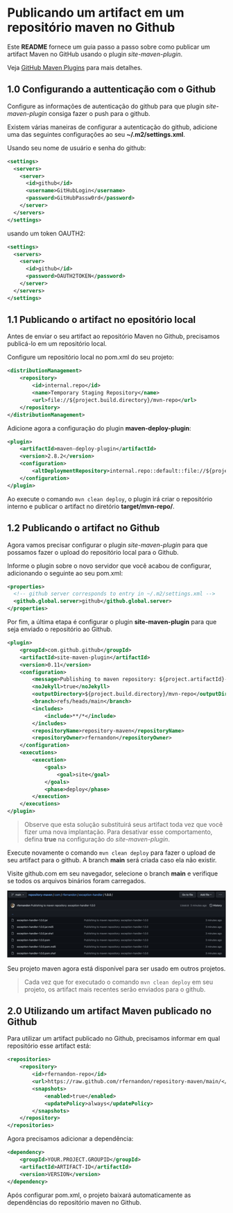 # Publicando um artifact em um repositório maven no Github

Este **README** fornece um guia passo a passo sobre como publicar um artifact Maven no GitHub usando o plugin _site-maven-plugin_.

Veja [GitHub Maven Plugins](https://github.com/github/maven-plugins/) para mais detalhes.

## 1.0 Configurando a auttenticação com o Github

Configure as informações de autenticação do github para que plugin _site-maven-plugin_ consiga fazer o push para o github.

Existem várias maneiras de configurar a autenticação do github, adicione uma das seguintes configurações ao seu **~/.m2/settings.xml**.

Usando seu nome de usuário e senha do github:

```xml
<settings>
  <servers>
    <server>
      <id>github</id>
      <username>GitHubLogin</username>
      <password>GitHubPassw0rd</password>
    </server>
  </servers>
</settings>
```

usando um token OAUTH2:

```xml
<settings>
  <servers>
    <server>
      <id>github</id>
      <password>OAUTH2TOKEN</password>
    </server>
  </servers>
</settings>
```

## 1.1 Publicando o artifact no epositório local

Antes de enviar o seu artifact ao repositório Maven no Github, precisamos publicá-lo em um repositório local.

Configure um repositório local no pom.xml do seu projeto:

```xml
<distributionManagement>
    <repository>
        <id>internal.repo</id>
        <name>Temporary Staging Repository</name>
        <url>file://${project.build.directory}/mvn-repo</url>
    </repository>
</distributionManagement>
````

Adicione agora a configuração do plugin **maven-deploy-plugin**:

```xml
<plugin>
    <artifactId>maven-deploy-plugin</artifactId>
    <version>2.8.2</version>
    <configuration>
        <altDeploymentRepository>internal.repo::default::file://${project.build.directory}/mvn-repo</altDeploymentRepository>
    </configuration>
</plugin>
```

Ao execute o comando `mvn clean deploy`, o plugin irá criar o repositório interno e publicar o artifact no diretório **target/mvn-repo/**.

## 1.2 Publicando o artifact no Github

Agora vamos precisar configurar o plugin _site-maven-plugin_ para que possamos fazer o upload do repositório local para o Github.

Informe o plugin sobre o novo servidor que você acabou de configurar, adicionando o seguinte ao seu pom.xml:

```xml
<properties>
  <!-- github server corresponds to entry in ~/.m2/settings.xml -->
  <github.global.server>github</github.global.server>
</properties>
```

Por fim, a última etapa é configurar o plugin **site-maven-plugin** para que seja enviado o repositório ao Github.

```xml
<plugin>
    <groupId>com.github.github</groupId>
    <artifactId>site-maven-plugin</artifactId>
    <version>0.11</version>
    <configuration>
        <message>Publishing to maven repository: ${project.artifactId}-${project.version}</message>
        <noJekyll>true</noJekyll>
        <outputDirectory>${project.build.directory}/mvn-repo</outputDirectory>
        <branch>refs/heads/main</branch>
        <includes>
            <include>**/*</include>
        </includes>
        <repositoryName>repository-maven</repositoryName>
        <repositoryOwner>rfernandon</repositoryOwner>
    </configuration>
    <executions>
        <execution>
            <goals>
                <goal>site</goal>
            </goals>
            <phase>deploy</phase>
        </execution>
    </executions>
</plugin>
```

> Observe que esta solução substituirá seus artifact toda vez que você fizer uma nova implantação. Para desativar esse comportamento, defina **<merge>true</merge>** na configuração do _site-maven-plugin_.

Execute novamente o comando `mvn clean deploy` para fazer o upload de seu artifact para o github. A branch **main** será criada caso ela não existir.

Visite github.com em seu navegador, selecione o branch **main** e verifique se todos os arquivos binários foram carregados.

![REPO_001.png](/images/REPO_001.png)

Seu projeto maven agora está disponível para ser usado em outros projetos.

> Cada vez que for executado o comando `mvn clean deploy` em seu projeto, os artifact mais recentes serão enviados para o github.

## 2.0 Utilizando um artifact Maven publicado no Github

Para utilizar um artifact publicado no Github, precisamos informar em qual repositório esse artifact está:

```xml
<repositories>
    <repository>
        <id>rfernandon-repo</id>
        <url>https://raw.github.com/rfernandon/repository-maven/main/</url>
        <snapshots>
            <enabled>true</enabled>
            <updatePolicy>always</updatePolicy>
        </snapshots>
    </repository>
</repositories>
```

Agora precisamos adicionar a dependência:

```xml
<dependency>
    <groupId>YOUR.PROJECT.GROUPID</groupId>
    <artifactId>ARTIFACT-ID</artifactId>
    <version>VERSION</version>
</dependency>
```

Após configurar pom.xml, o projeto baixará automaticamente as dependências do repositório maven no Github.
